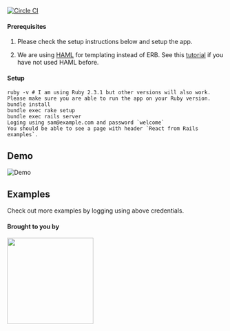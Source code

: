 [![Circle CI](https://circleci.com/gh/bigbinary/wheel.png?style=badge)](https://circleci.com/gh/bigbinary/wheel)

#### Prerequisites

1. Please check the setup instructions below and setup the app. 

2. We are using [HAML](http://haml.info/) for templating instead of ERB. See this [tutorial](http://haml.info/tutorial.html) if you have not used HAML before.

#### Setup

```
ruby -v # I am using Ruby 2.3.1 but other versions will also work. Please make sure you are able to run the app on your Ruby version.
bundle install
bundle exec rake setup
bundle exec rails server
Loging using sam@example.com and password `welcome`
You should be able to see a page with header `React from Rails examples`.
```

## Demo

![Demo](https://cloud.githubusercontent.com/assets/16014189/16873401/8fa8c9f2-4ab0-11e6-826e-459db15e4b18.gif)

## Examples 

Check out more examples by logging using above credentials.


#### Brought to you by

<a href='http://BigBinary.com'><img src="https://s3.amazonaws.com/bigbinary-media/horizontal/logo_blue.png" width="200px"/></a>
